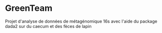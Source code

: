 # GreenTeam

Projet d'analyse de données de métagénomique 16s avec l'aide du package dada2 sur du caecum et des fèces de lapin
